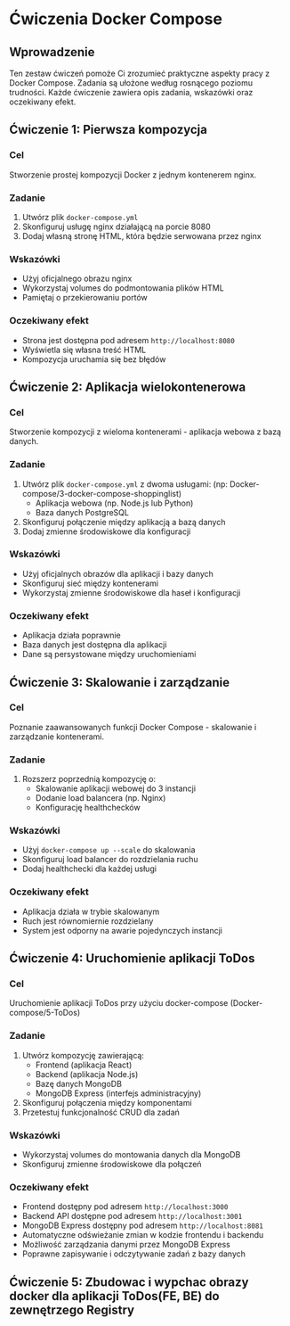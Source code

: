 # Ćwiczenia Docker Compose

## Wprowadzenie
Ten zestaw ćwiczeń pomoże Ci zrozumieć praktyczne aspekty pracy z Docker Compose. Zadania są ułożone według rosnącego poziomu trudności. Każde ćwiczenie zawiera opis zadania, wskazówki oraz oczekiwany efekt.

## Ćwiczenie 1: Pierwsza kompozycja
### Cel
Stworzenie prostej kompozycji Docker z jednym kontenerem nginx.

### Zadanie
1. Utwórz plik `docker-compose.yml`
2. Skonfiguruj usługę nginx działającą na porcie 8080
3. Dodaj własną stronę HTML, która będzie serwowana przez nginx

### Wskazówki
- Użyj oficjalnego obrazu nginx
- Wykorzystaj volumes do podmontowania plików HTML
- Pamiętaj o przekierowaniu portów

### Oczekiwany efekt
- Strona jest dostępna pod adresem `http://localhost:8080`
- Wyświetla się własna treść HTML
- Kompozycja uruchamia się bez błędów

## Ćwiczenie 2: Aplikacja wielokontenerowa
### Cel
Stworzenie kompozycji z wieloma kontenerami - aplikacja webowa z bazą danych.

### Zadanie
1. Utwórz plik `docker-compose.yml` z dwoma usługami: (np: Docker-compose/3-docker-compose-shoppinglist)
   - Aplikacja webowa (np. Node.js lub Python)
   - Baza danych PostgreSQL
2. Skonfiguruj połączenie między aplikacją a bazą danych
3. Dodaj zmienne środowiskowe dla konfiguracji

### Wskazówki
- Użyj oficjalnych obrazów dla aplikacji i bazy danych
- Skonfiguruj sieć między kontenerami
- Wykorzystaj zmienne środowiskowe dla haseł i konfiguracji

### Oczekiwany efekt
- Aplikacja działa poprawnie
- Baza danych jest dostępna dla aplikacji
- Dane są persystowane między uruchomieniami

## Ćwiczenie 3: Skalowanie i zarządzanie
### Cel
Poznanie zaawansowanych funkcji Docker Compose - skalowanie i zarządzanie kontenerami.

### Zadanie
1. Rozszerz poprzednią kompozycję o:
   - Skalowanie aplikacji webowej do 3 instancji
   - Dodanie load balancera (np. Nginx)
   - Konfigurację healthchecków

### Wskazówki
- Użyj `docker-compose up --scale` do skalowania
- Skonfiguruj load balancer do rozdzielania ruchu
- Dodaj healthchecki dla każdej usługi

### Oczekiwany efekt
- Aplikacja działa w trybie skalowanym
- Ruch jest równomiernie rozdzielany
- System jest odporny na awarie pojedynczych instancji

## Ćwiczenie 4: Uruchomienie aplikacji ToDos
### Cel
Uruchomienie aplikacji ToDos przy użyciu docker-compose (Docker-compose/5-ToDos)

### Zadanie
1. Utwórz kompozycję zawierającą:
   - Frontend (aplikacja React)
   - Backend (aplikacja Node.js)
   - Bazę danych MongoDB
   - MongoDB Express (interfejs administracyjny)
2. Skonfiguruj połączenia między komponentami
3. Przetestuj funkcjonalność CRUD dla zadań

### Wskazówki
- Wykorzystaj volumes do montowania danych dla MongoDB
- Skonfiguruj zmienne środowiskowe dla połączeń

### Oczekiwany efekt
- Frontend dostępny pod adresem `http://localhost:3000`
- Backend API dostępne pod adresem `http://localhost:3001`
- MongoDB Express dostępny pod adresem `http://localhost:8081`
- Automatyczne odświeżanie zmian w kodzie frontendu i backendu
- Możliwość zarządzania danymi przez MongoDB Express
- Poprawne zapisywanie i odczytywanie zadań z bazy danych

## Ćwiczenie 5: Zbudowac i wypchac obrazy docker dla aplikacji ToDos(FE, BE) do zewnętrzego Registry